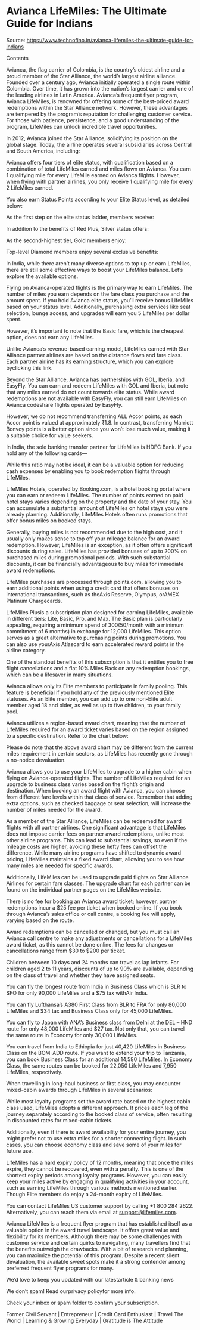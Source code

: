 # Avianca LifeMiles: The Ultimate Guide for Indians

Source: https://www.technofino.in/avianca-lifemiles-the-ultimate-guide-for-indians

Contents

Avianca, the flag carrier of Colombia, is the country’s oldest airline and a proud member of the Star Alliance, the world’s largest airline alliance. Founded over a century ago, Avianca initially operated a single route within Colombia. Over time, it has grown into the nation’s largest carrier and one of the leading airlines in Latin America. Avianca’s frequent flyer program, Avianca LifeMiles, is renowned for offering some of the best-priced award redemptions within the Star Alliance network. However, these advantages are tempered by the program’s reputation for challenging customer service. For those with patience, persistence, and a good understanding of the program, LifeMiles can unlock incredible travel opportunities.

In 2012, Avianca joined the Star Alliance, solidifying its position on the global stage. Today, the airline operates several subsidiaries across Central and South America, including:

Avianca offers four tiers of elite status, with qualification based on a combination of total LifeMiles earned and miles flown on Avianca. You earn 1 qualifying mile for every LifeMile earned on Avianca flights. However, when flying with partner airlines, you only receive 1 qualifying mile for every 2 LifeMiles earned.

You also earn Status Points according to your Elite Status level, as detailed below:

As the first step on the elite status ladder, members receive:

In addition to the benefits of Red Plus, Silver status offers:

As the second-highest tier, Gold members enjoy:

Top-level Diamond members enjoy several exclusive benefits:

In India, while there aren’t many diverse options to top up or earn LifeMiles, there are still some effective ways to boost your LifeMiles balance. Let’s explore the available options.

Flying on Avianca-operated flights is the primary way to earn LifeMiles. The number of miles you earn depends on the fare class you purchase and the amount spent. If you hold Avianca elite status, you’ll receive bonus LifeMiles based on your status level. Additionally, purchasing extra services like seat selection, lounge access, and upgrades will earn you 5 LifeMiles per dollar spent.

However, it’s important to note that the Basic fare, which is the cheapest option, does not earn any LifeMiles.

Unlike Avianca’s revenue-based earning model, LifeMiles earned with Star Alliance partner airlines are based on the distance flown and fare class. Each partner airline has its earning structure, which you can explore byclicking this link.

Beyond the Star Alliance, Avianca has partnerships with GOL, Iberia, and EasyFly. You can earn and redeem LifeMiles with GOL and Iberia, but note that any miles earned do not count towards elite status. While award redemptions are not available with EasyFly, you can still earn LifeMiles on Avianca codeshare flights operated by EasyFly.

However, we do not recommend transferring ALL Accor points, as each Accor point is valued at approximately ₹1.8. In contrast, transferring Marriott Bonvoy points is a better option since you won’t lose much value, making it a suitable choice for value seekers.

In India, the sole banking transfer partner for LifeMiles is HDFC Bank. If you hold any of the following cards—

While this ratio may not be ideal, it can be a valuable option for reducing cash expenses by enabling you to book redemption flights through LifeMiles.

LifeMiles Hotels, operated by Booking.com, is a hotel booking portal where you can earn or redeem LifeMiles. The number of points earned on paid hotel stays varies depending on the property and the date of your stay. You can accumulate a substantial amount of LifeMiles on hotel stays you were already planning. Additionally, LifeMiles Hotels often runs promotions that offer bonus miles on booked stays.

Generally, buying miles is not recommended due to the high cost, and it usually only makes sense to top off your mileage balance for an award redemption. However, LifeMiles is an exception, as it often offers significant discounts during sales. LifeMiles has provided bonuses of up to 200% on purchased miles during promotional periods. With such substantial discounts, it can be financially advantageous to buy miles for immediate award redemptions.

LifeMiles purchases are processed through points.com, allowing you to earn additional points when using a credit card that offers bonuses on international transactions, such as theAxis Reserve, Olympus, orAMEX Platinum Chargecards.

LifeMiles Plusis a subscription plan designed for earning LifeMiles, available in different tiers: Lite, Basic, Pro, and Max. The Basic plan is particularly appealing, requiring a minimum spend of $300 ($50/month with a minimum commitment of 6 months) in exchange for 12,000 LifeMiles. This option serves as a great alternative to purchasing points during promotions. You can also use yourAxis Atlascard to earn accelerated reward points in the airline category.

One of the standout benefits of this subscription is that it entitles you to free flight cancellations and a flat 10% Miles Back on any redemption bookings, which can be a lifesaver in many situations.

Avianca allows only its Elite members to participate in family pooling. This feature is beneficial if you hold any of the previously mentioned Elite statuses. As an Elite member, you can add up to one non-Elite adult member aged 18 and older, as well as up to five children, to your family pool.

Avianca utilizes a region-based award chart, meaning that the number of LifeMiles required for an award ticket varies based on the region assigned to a specific destination. Refer to the chart below:

Please do note that the above award chart may be different from the current miles requirement in certain sectors, as LifeMiles has recently gone through a no-notice devaluation.

Avianca allows you to use your LifeMiles to upgrade to a higher cabin when flying on Avianca-operated flights. The number of LifeMiles required for an upgrade to business class varies based on the flight’s origin and destination. When booking an award flight with Avianca, you can choose from different fare levels within that class of service. Remember that adding extra options, such as checked baggage or seat selection, will increase the number of miles needed for the award.

As a member of the Star Alliance, LifeMiles can be redeemed for award flights with all partner airlines. One significant advantage is that LifeMiles does not impose carrier fees on partner award redemptions, unlike most other airline programs. This can lead to substantial savings, so even if the mileage costs are higher, avoiding these hefty fees can offset the difference. While many airline programs have shifted to dynamic award pricing, LifeMiles maintains a fixed award chart, allowing you to see how many miles are needed for specific awards.

Additionally, LifeMiles can be used to upgrade paid flights on Star Alliance Airlines for certain fare classes. The upgrade chart for each partner can be found on the individual partner pages on the LifeMiles website.

There is no fee for booking an Avianca award ticket; however, partner redemptions incur a $25 fee per ticket when booked online. If you book through Avianca’s sales office or call centre, a booking fee will apply, varying based on the route.

Award redemptions can be cancelled or changed, but you must call an Avianca call centre to make any adjustments or cancellations for a LifeMiles award ticket, as this cannot be done online. The fees for changes or cancellations range from $30 to $200 per ticket.

Children between 10 days and 24 months can travel as lap infants. For children aged 2 to 11 years, discounts of up to 90% are available, depending on the class of travel and whether they have assigned seats.

You can fly the longest route from India in Business Class which is BLR to SFO for only 90,000 LifeMiles and a $75 tax withAir India.

You can fly Lufthansa’s A380 First Class from BLR to FRA for only 80,000 LifeMiles and $34 tax and Business Class only for 45,000 LifeMiles.

You can fly to Japan with ANA’s Business class from Delhi at the DEL – HND route for only 48,000 LifeMiles and $27 tax. Not only that, you can travel the same route in Economy for only 30,000 LifeMiles.

You can travel from India to Ethiopia for just 40,420 LifeMiles in Business Class on the BOM-ADD route. If you want to extend your trip to Tanzania, you can book Business Class for an additional 14,580 LifeMiles. In Economy Class, the same routes can be booked for 22,050 LifeMiles and 7,950 LifeMiles, respectively.

When travelling in long-haul business or first class, you may encounter mixed-cabin awards through LifeMiles in several scenarios:

While most loyalty programs set the award rate based on the highest cabin class used, LifeMiles adopts a different approach. It prices each leg of the journey separately according to the booked class of service, often resulting in discounted rates for mixed-cabin tickets.

Additionally, even if there is award availability for your entire journey, you might prefer not to use extra miles for a shorter connecting flight. In such cases, you can choose economy class and save some of your miles for future use.

LifeMiles has a hard expiry policy of 12 months, meaning that once the miles expire, they cannot be recovered, even with a penalty. This is one of the shortest expiry periods among loyalty programs. However, you can easily keep your miles active by engaging in qualifying activities in your account, such as earning LifeMiles through various methods mentioned earlier. Though Elite members do enjoy a 24-month expiry of LifeMiles.

You can contact LifeMiles US customer support by calling +1 800 284 2622. Alternatively, you can reach them via email at support@lifemiles.com.

Avianca LifeMiles is a frequent flyer program that has established itself as a valuable option in the award travel landscape. It offers great value and flexibility for its members. Although there may be some challenges with customer service and certain quirks to navigating, many travellers find that the benefits outweigh the drawbacks. With a bit of research and planning, you can maximize the potential of this program. Despite a recent silent devaluation, the available sweet spots make it a strong contender among preferred frequent flyer programs for many.

We’d love to keep you updated with our latestarticle & banking news

We don’t spam! Read ourprivacy policyfor more info.

Check your inbox or spam folder to confirm your subscription.

Former Civil Servant | Entrepreneur | Credit Card Enthusiast | Travel The World | Learning & Growing Everyday | Gratitude is The Attitude
